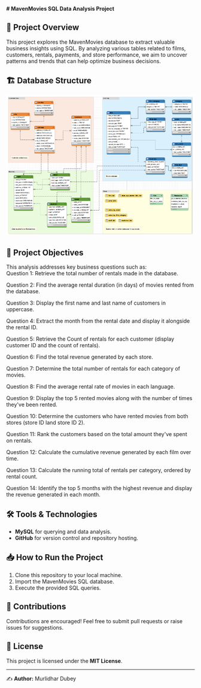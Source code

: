 **# MavenMovies SQL Data Analysis Project**

## 🚀 **Project Overview**
This project explores the MavenMovies database to extract valuable business insights using SQL. By analyzing various tables related to films, customers, rentals, payments, and store performance, we aim to uncover patterns and trends that can help optimize business decisions.

## 🏗️ **Database Structure**
![Database Schema](https://github.com/Murli43/Maven_movies-MySQL/blob/main/Schema.png)

## 🎯 **Project Objectives**
This analysis addresses key business questions such as:  
Question 1: Retrieve the total number of rentals made in the  database.

Question 2: Find the average rental duration (in days) of movies rented from the  database.

Question 3: Display the first name and last name of customers in uppercase.

Question 4: Extract the month from the rental date and display it alongside the rental ID.

Question 5: Retrieve the Count of rentals for each customer (display customer ID and the count of rentals).

Question 6: Find the total revenue generated by each store. 

Question 7: Determine the total number of rentals for each category of movies.

Question 8: Find the average rental rate of movies in each language. 

Question 9: Display the top 5 rented movies along with the number of times they've been rented.

Question 10: Determine the customers who have rented movies from both stores (store ID land store ID 2). 

Question 11: Rank the customers based on the total amount they've spent on rentals.

Question 12: Calculate the cumulative revenue generated by each film over time.

Question 13: Calculate the running total of rentals per category, ordered by rental count.

Question 14: Identify the top 5 months with the highest revenue and display the revenue generated in each month.


## 🛠️ **Tools & Technologies**
- **MySQL** for querying and data analysis.
- **GitHub** for version control and repository hosting.

## 📥 **How to Run the Project**
1. Clone this repository to your local machine.
2. Import the MavenMovies SQL database.
3. Execute the provided SQL queries.

## 🤝 **Contributions**
Contributions are encouraged! Feel free to submit pull requests or raise issues for suggestions.

## 📜 **License**
This project is licensed under the **MIT License**.

---
✍️ **Author:** Murlidhar Dubey

